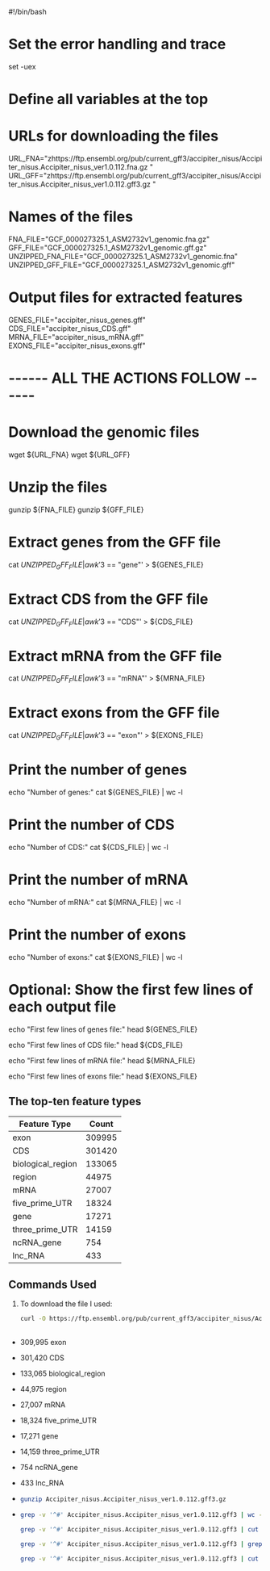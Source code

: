

#!/bin/bash

# Set the error handling and trace
set -uex

# Define all variables at the top

# URLs for downloading the files
URL_FNA="zhttps://ftp.ensembl.org/pub/current_gff3/accipiter_nisus/Accipiter_nisus.Accipiter_nisus_ver1.0.112.fna.gz "
URL_GFF="zhttps://ftp.ensembl.org/pub/current_gff3/accipiter_nisus/Accipiter_nisus.Accipiter_nisus_ver1.0.112.gff3.gz "


# Names of the files
FNA_FILE="GCF_000027325.1_ASM2732v1_genomic.fna.gz"
GFF_FILE="GCF_000027325.1_ASM2732v1_genomic.gff.gz"
UNZIPPED_FNA_FILE="GCF_000027325.1_ASM2732v1_genomic.fna"
UNZIPPED_GFF_FILE="GCF_000027325.1_ASM2732v1_genomic.gff"

# Output files for extracted features
GENES_FILE="accipiter_nisus_genes.gff"
CDS_FILE="accipiter_nisus_CDS.gff"
MRNA_FILE="accipiter_nisus_mRNA.gff"
EXONS_FILE="accipiter_nisus_exons.gff"

# ------ ALL THE ACTIONS FOLLOW ------

# Download the genomic files
wget ${URL_FNA}
wget ${URL_GFF}

# Unzip the files
gunzip ${FNA_FILE}
gunzip ${GFF_FILE}

# Extract genes from the GFF file
cat ${UNZIPPED_GFF_FILE} | awk '$3 == "gene"' > ${GENES_FILE}

# Extract CDS from the GFF file
cat ${UNZIPPED_GFF_FILE} | awk '$3 == "CDS"' > ${CDS_FILE}

# Extract mRNA from the GFF file
cat ${UNZIPPED_GFF_FILE} | awk '$3 == "mRNA"' > ${MRNA_FILE}

# Extract exons from the GFF file
cat ${UNZIPPED_GFF_FILE} | awk '$3 == "exon"' > ${EXONS_FILE}

# Print the number of genes
echo "Number of genes:"
cat ${GENES_FILE} | wc -l

# Print the number of CDS
echo "Number of CDS:"
cat ${CDS_FILE} | wc -l

# Print the number of mRNA
echo "Number of mRNA:"
cat ${MRNA_FILE} | wc -l

# Print the number of exons
echo "Number of exons:"
cat ${EXONS_FILE} | wc -l

# Optional: Show the first few lines of each output file
echo "First few lines of genes file:"
head ${GENES_FILE}

echo "First few lines of CDS file:"
head ${CDS_FILE}

echo "First few lines of mRNA file:"
head ${MRNA_FILE}

echo "First few lines of exons file:"
head ${EXONS_FILE}


 ## The top-ten feature types 
| Feature Type          | Count   |
|-----------------------|---------|
| exon                  | 309995  |
| CDS                   | 301420  |
| biological_region     | 133065  |
| region                | 44975   |
| mRNA                  | 27007   |
| five_prime_UTR        | 18324   |
| gene                  | 17271   |
| three_prime_UTR       | 14159   |
| ncRNA_gene            | 754     |
| lnc_RNA               | 433     |


## Commands Used


1. To download the file I used:
   ```bash
   curl -O https://ftp.ensembl.org/pub/current_gff3/accipiter_nisus/Accipiter_nisus.Accipiter_nisus_ver1.0.112.gff3.gz 

## 
   - 309,995 exon
   - 301,420 CDS
   - 133,065 biological_region
   - 44,975 region
   - 27,007 mRNA
   - 18,324 five_prime_UTR
   - 17,271 gene
   - 14,159 three_prime_UTR
   - 754 ncRNA_gene
   - 433 lnc_RNA



- 
  ```bash
  gunzip Accipiter_nisus.Accipiter_nisus_ver1.0.112.gff3.gz
  ```

-
  ```bash
  grep -v '^#' Accipiter_nisus.Accipiter_nisus_ver1.0.112.gff3 | wc -l
  ``` 
 
  ```bash
  grep -v '^#' Accipiter_nisus.Accipiter_nisus_ver1.0.112.gff3 | cut -f1 | sort | uniq | wc -l
  ```

  ```bash
  grep -v '^#' Accipiter_nisus.Accipiter_nisus_ver1.0.112.gff3 | grep -c 'gene'
  ```

  ```bash
  grep -v '^#' Accipiter_nisus.Accipiter_nisus_ver1.0.112.gff3 | cut -f3 | sort | uniq -c | sort -nr | head -n 10
  ```
